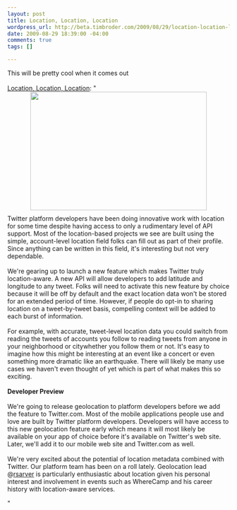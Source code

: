 ```yaml
--- 
layout: post
title: Location, Location, Location
wordpress_url: http://beta.timbroder.com/2009/08/29/location-location-location/
date: 2009-08-29 18:39:00 -04:00
comments: true
tags: []

---
```

This will be pretty cool when it comes out<br />
<br />
<a href="http://blog.twitter.com/2009/08/location-location-location.html">Location, Location, Location</a>: "<a href="http://3.bp.blogspot.com/_E8ZD85Wzu9E/So20MKF3WiI/AAAAAAAAAnw/QjXxH9JTBGM/s1600-h/iStock_000006260161Small.jpg"><img style="margin:0px auto 10px;display:block;text-align:center;width:400px;height:268px" src="http://3.bp.blogspot.com/_E8ZD85Wzu9E/So20MKF3WiI/AAAAAAAAAnw/QjXxH9JTBGM/s400/iStock_000006260161Small.jpg" alt="" border="0"/></a>Twitter platform developers have been doing innovative work with location for some time despite having access to only a rudimentary level of API support. Most of the location-based projects we see are built using the simple, account-level location field folks can fill out as part of their profile. Since anything can be written in this field, it's interesting but not very dependable.<br />
<br />
We're gearing up to launch a new feature which makes Twitter truly location-aware. A new API will allow developers to add latitude and longitude to any tweet. Folks will need to activate this new feature by choice because it will be off by default and the exact location data won't be stored for an extended period of time. However, if people do opt-in to sharing location on a tweet-by-tweet basis, compelling context will be added to each burst of information.<br />
<br />
For example, with accurate, tweet-level location data you could switch from reading the tweets of accounts you follow to reading tweets from anyone in your neighborhood or citywhether you follow them or not. It's easy to imagine how this might be interesting at an event like a concert or even something more dramatic like an earthquake. There will likely be many use cases we haven't even thought of yet which is part of what makes this so exciting.<br />
<br />
<span style="font-weight:bold">Developer Preview</span><br />
<br />
We're going to release geolocation to platform developers before we add the feature to Twitter.com. Most of the mobile applications people use and love are built by Twitter platform developers. Developers will have access to this new geolocation feature early which means it will most likely be available on your app of choice before it's available on Twitter's web site. Later, we'll add it to our mobile web site and Twitter.com as well.<br />
<br />
We're very excited about the potential of location metadata combined with Twitter. Our platform team has been on a roll lately. Geolocation lead @<a href="http://twitter.com/rsarver">rsarver</a> is particularly enthusiastic about location given his personal interest and involvement in events such as WhereCamp and his career history with location-aware services.<div><img width="1" height="1" src="https://blogger.googleusercontent.com/tracker/23958943-4539167026890119148?l=blog.twitter.com"/></div>"
